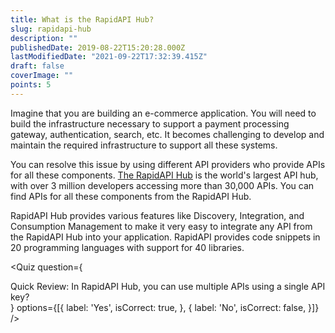 ```yaml
---
title: What is the RapidAPI Hub?
slug: rapidapi-hub
description: ""
publishedDate: 2019-08-22T15:20:28.000Z
lastModifiedDate: "2021-09-22T17:32:39.415Z"
draft: false
coverImage: ""
points: 5
---
```


Imagine that you are building an e-commerce application. You will need to build the infrastructure necessary to support a payment processing gateway, authentication, search, etc. It becomes challenging to develop and maintain the required infrastructure to support all these systems.

You can resolve this issue by using different API providers who provide APIs for all these components. [The RapidAPI Hub](https://rapidapi.com/hub?utm_source=guides.rapidapi.com&utm_medium=DevRel&utm_campaign=DevRel) is the world's largest API hub, with over 3 million developers accessing more than 30,000 APIs. You can find APIs for all these components from the RapidAPI Hub.

RapidAPI Hub provides various features like Discovery, Integration, and Consumption Management to make it very easy to integrate any API from the RapidAPI Hub into your application. RapidAPI provides code snippets in 20 programming languages with support for 40 libraries.

<Quiz
question={
<div><span tw="font-semibold">Quick Review:</span> In RapidAPI Hub, you can use multiple APIs using a single API key?</div>
}
options={[{
label: 'Yes',
isCorrect: true,
}, {
label: 'No',
isCorrect: false,
}]}
/>
